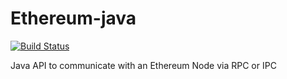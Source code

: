 # Ethereum-java

[![Build Status](https://travis-ci.org/sqli-nantes/ethereum-java.svg?branch=master)](https://travis-ci.org/sqli-nantes/ethereum-java)

Java API to communicate with an Ethereum Node via RPC or IPC
